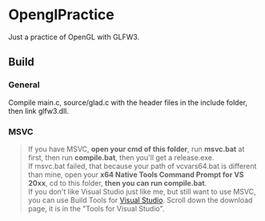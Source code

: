 # OpenglPractice
Just a practice of OpenGL with GLFW3.

## Build

### General
Compile main.c, source/glad.c with the header files in the include folder, then link glfw3.dll.

### MSVC
>If you have MSVC, **open your cmd of this folder**, run **msvc.bat** at first, then run **compile.bat**, then you'll get a release.exe.  
>If msvc.bat failed, that because your path of vcvars64.bat is different than mine, open your **x64 Native Tools Command Prompt for VS 20xx**, cd to this folder, **then you can run compile.bat**.  
>If you don't like Visual Studio just like me, but still want to use MSVC, you can use Build Tools for [Visual Studio](https://visualstudio.microsoft.com/zh-hant/downloads/). Scroll down the download page, it is in the "Tools for Visual Studio".
